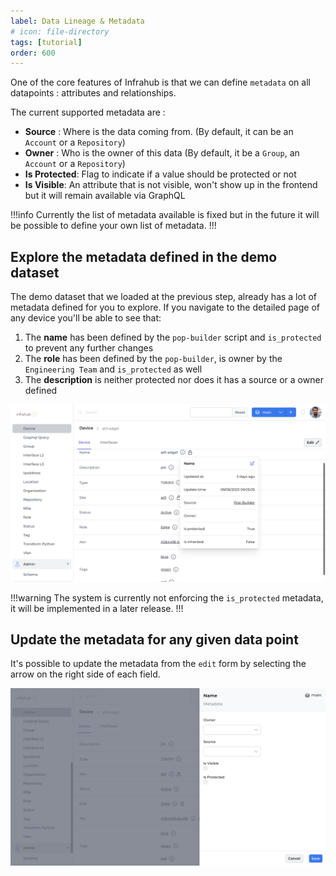 ```yaml
---
label: Data Lineage & Metadata
# icon: file-directory
tags: [tutorial]
order: 600
---
```


One of the core features of Infrahub is that we can define `metadata` on all datapoints : attributes and relationships.

The current supported metadata are :
- **Source** : Where is the data coming from. (By default, it can be an `Account` or a `Repository`)
- **Owner** : Who is the owner of this data (By default, it be a `Group`, an `Account` or a `Repository`)
- **Is Protected**: Flag to indicate if a value should be protected or not
- **Is Visible**: An attribute that is not visible, won't show up in the frontend but it will remain available via GraphQL

!!!info
Currently the list of metadata available is fixed but in the future it will be possible to define your own list of metadata.
!!!

## Explore the metadata defined in the demo dataset

The demo dataset that we loaded at the previous step, already has a lot of metadata defined for you to explore.
If you navigate to the detailed page of any device you'll be able to see that:
1. The **name** has been defined by the `pop-builder` script and `is_protected` to prevent any further changes
2. The **role** has been defined by the `pop-builder`, is owner by the `Engineering Team` and `is_protected` as well
3. The **description** is neither protected nor does it has a source or a owner defined

![](../media/tutorial/tutorial_4_metadata.png)

!!!warning
The system is currently not enforcing the `is_protected` metadata, it will be implemented in a later release.
!!!

## Update the metadata for any given data point

It's possible to update the metadata from the `edit` form by selecting the arrow on the right side of each field.

![](../media/tutorial/tutorial_4_metadata_edit.png)
